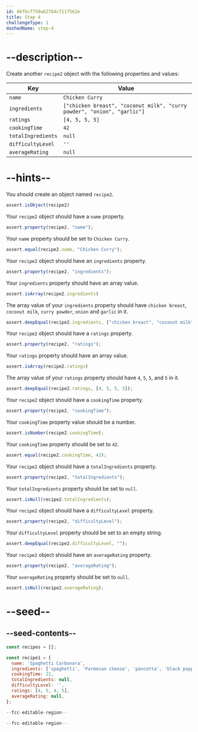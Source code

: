 ```yaml
---
id: 66fbcf750a62784cf11f562e
title: Step 4
challengeType: 1
dashedName: step-4
---
```


# --description--

Create another `recipe2` object with the following properties and values:

| Key | Value   |
| ----------- | ------- |
| `name`       | `Chicken Curry` |
| `ingredients`       | `["chicken breast", "coconut milk", "curry powder", "onion", "garlic"]` |
| `ratings`    | `[4, 5, 5, 5]`   |
| `cookingTime`       | `42` |
| `totalIngredients`   | `null`   |
| `difficultyLevel`   | `''`   |
| `averageRating`   | `null`   |

# --hints--

You should create an object named `recipe2`.

```js
assert.isObject(recipe2)
```

Your `recipe2` object should have a `name` property.

```js
assert.property(recipe2, "name");
```

Your `name` property should be set to `Chicken Curry`.

```js
assert.equal(recipe2.name, "Chicken Curry");
```

Your `recipe2` object should have an `ingredients` property.

```js
assert.property(recipe2, "ingredients");
```

Your `ingredients` property should have an array value.

```js
assert.isArray(recipe2.ingredients)
```

The array value of your `ingredients` property should have `chicken breast`, `coconut milk`, `curry powder`, `onion` and `garlic` in it.

```js
assert.deepEqual(recipe2.ingredients, ["chicken breast", "coconut milk", "curry powder", "onion", "garlic"]);
```

Your `recipe2` object should have a `ratings` property.

```js
assert.property(recipe2, "ratings");
```

Your `ratings` property should have an array value.

```js
assert.isArray(recipe2.ratings)
```

The array value of your `ratings` property should have `4`, `5`, `5`, and `5` in it.

```js
assert.deepEqual(recipe2.ratings, [4, 5, 5, 5]);
```

Your `recipe2` object should have a `cookingTime` property.

```js
assert.property(recipe2, "cookingTime");
```

Your `cookingTime` property value should be a number.

```js
assert.isNumber(recipe2.cookingTime);
```

Your `cookingTime` property should be set to `42`.

```js
assert.equal(recipe2.cookingTime, 42);
```

Your `recipe2` object should have a `totalIngredients` property.

```js
assert.property(recipe2, "totalIngredients");
```

Your `totalIngredients` property should be set to `null`.

```js
assert.isNull(recipe2.totalIngredients);
```

Your `recipe2` object should have a `difficultyLevel` property.

```js
assert.property(recipe2, "difficultyLevel");
```

Your `difficultyLevel` property should be set to an empty string.

```js
assert.deepEqual(recipe2.difficultyLevel, "");
```

Your `recipe2` object should have an `averageRating` property.

```js
assert.property(recipe2, "averageRating");
```

Your `averageRating` property should be set to `null`.

```js
assert.isNull(recipe2.averageRating);
```

# --seed--

## --seed-contents--

```js
const recipes = [];

const recipe1 = {
  name: 'Spaghetti Carbonara',
  ingredients: ['spaghetti', 'Parmesan cheese', 'pancetta', 'black pepper'],
  cookingTime: 22,
  totalIngredients: null,
  difficultyLevel: '',
  ratings: [4, 5, 4, 5],
  averageRating: null,
};

--fcc-editable-region--

--fcc-editable-region--
```
